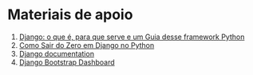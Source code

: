# Materiais de apoio

1. [Django: o que é, para que serve e um Guia desse framework Python](https://www.alura.com.br/artigos/django-framework?utm_term=&utm_campaign=%5BSearch%5D+%5BPerformance%5D+-+Dynamic+Search+Ads+-+Artigos+e+Conte%C3%BAdos&utm_source=adwords&utm_medium=ppc&hsa_acc=7964138385&hsa_cam=11384329873&hsa_grp=164240702375&hsa_ad=703853654617&hsa_src=g&hsa_tgt=dsa-2276348409543&hsa_kw=&hsa_mt=&hsa_net=adwords&hsa_ver=3&gad_source=1&gclid=Cj0KCQjwzby1BhCQARIsAJ_0t5MH-kOMg59n2QpoMbtNpnOfUfaICeZuM73Kh96kR6luYjQjzVuAYAcaAgwTEALw_wcB)
2. [Como Sair do Zero em Django no Python](https://www.youtube.com/watch?v=DNGI5aD9MJs)
3. [Django documentation](https://www.djangoproject.com/)
4. [Django Bootstrap Dashboard](https://www.youtube.com/watch?v=lp-ICNlSafM)
